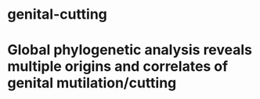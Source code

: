 # genital-cutting
# Global phylogenetic analysis reveals multiple origins and correlates of genital mutilation/cutting 
